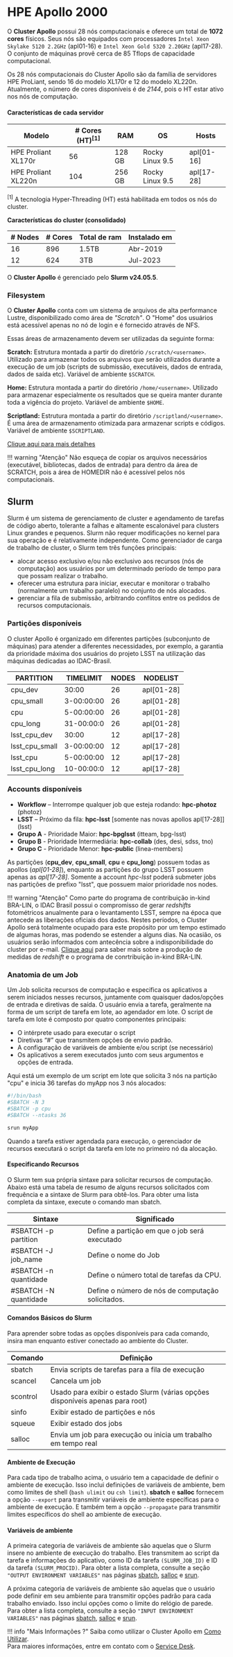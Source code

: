 # HPE Apollo 2000


O **Cluster Apollo** possui 28 nós computacionais e oferece um total de **1072 cores** físicos. Seus nós são equipados com processadores `Intel Xeon Skylake 5120 2.2GHz` (apl01-16) e `Intel Xeon Gold 5320 2.20GHz` (apl17-28). O conjunto de máquinas provê cerca de 85 Tflops de capacidade computacional. 

Os 28 nós computacionais do Cluster Apollo são da família de servidores HPE ProLiant, sendo 16 do modelo XL170r e 12 do modelo XL220n. Atualmente, o número de cores disponíveis é de *2144*, pois o HT estar ativo nos nós de computação.

#### Características de cada servidor

| Modelo | # Cores (HT)<sup>[1]</sup> | RAM | OS | Hosts |
| ------- | ------| ------------ | -------- | -----------| 
| HPE Proliant XL170r  | 56    | 128 GB       | Rocky Linux 9.5 |  apl[01-16]  |
| HPE Proliant XL220n  | 104   | 256 GB       | Rocky Linux 9.5 |  apl[17-28]  |

<sup>[1]</sup> A tecnologia Hyper-Threading (HT) está habilitada em todos os nós do cluster. 

**Características do cluster (consolidado)**

| # Nodes | # Cores | Total de ram | Instalado em |
| ------- | ------| ------------ | -----------| 
| 16      | 896   | 1.5TB        |  Abr-2019  |
| 12      | 624   | 3TB          |  Jul-2023  |

O **Cluster Apollo** é gerenciado pelo **Slurm v24.05.5**.

### Filesystem

O **Cluster Apollo** conta com um sistema de arquivos de alta performance Lustre, disponibilizado como área de _"Scratch"_. O "Home" dos usuários está acessível apenas no nó de login e é fornecido através de NFS.

Essas áreas de armazenamento devem ser utilizadas da seguinte forma:

**Scratch:** Estrutura montada a partir do diretório `/scratch/<username>`. Utilizado para armazenar todos os arquivos que serão utilizados durante a execução de um job (scripts de submissão, executáveis, dados de entrada, dados de saída etc). Variável de ambiente `$SCRATCH`.

**Home:** Estrutura montada a partir do diretório `/home/<username>`. Utilizado para armazenar especialmente os resultados que se queira manter durante toda a vigência do projeto. Variável de ambiente `$HOME`.

**Scriptland:** Estrutura montada a partir do diretório `/scriptland/<username>`. É uma área de armazenamento otimizada para armazenar scripts e códigos. Variável de ambiente `$SCRIPTLAND`.

[Clique aqui para mais detalhes](/armazenamento/index.html)

!!! warning "Atenção"
    Não esqueça de copiar os arquivos necessários (executável, bibliotecas, dados de entrada) para dentro da área de SCRATCH, pois a área de HOMEDIR não é acessível pelos nós computacionais.

## Slurm
Slurm é um sistema de gerenciamento de cluster e agendamento de tarefas de código aberto, tolerante a falhas e altamente escalonável para clusters Linux grandes e pequenos. Slurm não requer modificações no kernel para sua operação e é relativamente independente. Como gerenciador de carga de trabalho de cluster, o Slurm tem três funções principais: 

 - alocar acesso exclusivo e/ou não exclusivo aos recursos (nós de computação) aos usuários por um determinado período de tempo para que possam realizar o trabalho. 
 - oferecer uma estrutura para iniciar, executar e monitorar o trabalho (normalmente um trabalho paralelo) no conjunto de nós alocados.
 - gerenciar a fila de submissão, arbitrando conflitos entre os pedidos de recursos computacionais.

### Partições disponíveis

O cluster Apollo é organizado em diferentes partições (subconjunto de máquinas) para atender a diferentes necessidades, por exemplo, a garantia da prioridade máxima dos usuários do projeto LSST na utilização das máquinas dedicadas ao IDAC-Brasil. 

|PARTITION   |TIMELIMIT  |NODES  |NODELIST  |
|------------|-----------|-------|----------|
|cpu_dev     |30:00      |26     |apl[01-28]|
|cpu_small   |3-00:00:00 |26     |apl[01-28]|
|cpu         |5-00:00:00 |26     |apl[01-28]|
|cpu_long    |31-00:00:0 |26     |apl[01-28]|
|lsst_cpu_dev     |30:00      |12     |apl[17-28]|
|lsst_cpu_small   |3-00:00:00 |12     |apl[17-28]|
|lsst_cpu         |5-00:00:00 |12   |apl[17-28]|
|lsst_cpu_long    |10-00:00:0 |12     |apl[17-28]|


### Accounts disponíveis 

- **Workflow** – Interrompe qualquer job que esteja rodando: **hpc-photoz** (photoz)
- **LSST** – Próximo da fila: **hpc-lsst** [somente nas novas apollos apl[17-28]] (lsst)
- **Grupo A** - Prioridade Maior: **hpc-bpglsst** (itteam, bpg-lsst)
- **Grupo B** - Prioridade Intermediária: **hpc-collab** (des, desi, sdss, tno)
- **Grupo C** - Prioridade Menor: **hpc-public** (linea-members)

As partições (**cpu_dev**, **cpu_small**, **cpu** e **cpu_long**) possuem todas as apollos (*apl[01-28]*), enquanto as partições do grupo LSST possuem apenas as *apl[17-28]*. Somente a account *hpc-lsst* poderá submeter jobs nas partições de prefixo "lsst", que possuem maior prioridade nos nodes.

!!! warning "Atenção"
	Como parte do programa de contribuição in-kind BRA-LIN, o IDAC Brasil possui o compromisso de gerar _redshifts_ fotométricos anualmente para o levantamento LSST, sempre na época que antecede as liberações oficiais dos dados. Nestes períodos, o Cluster Apollo será totalmente ocupado para este propósito por um tempo estimado de algumas horas, mas podendo se estender a alguns dias. Na ocasião, os usuários serão informados com antecência sobre a indisponibilidade do cluster por e-mail. [Clique aqui](https://linea-it.github.io/pz-lsst-inkind-doc/) para saber mais sobre a produção de medidas de _redshift_ e o programa de conrtribuição in-kind BRA-LIN. 

### Anatomia de um Job

Um Job solicita recursos de computação e especifica os aplicativos a serem iniciados nesses recursos, juntamente com quaisquer dados/opções de entrada e diretivas de saída. O usuário envia a tarefa, geralmente na forma de um script de tarefa em lote, ao agendador em lote.
O script de tarefa em lote é composto por quatro componentes principais:

 - O intérprete usado para executar o script
 - Diretivas “#” que transmitem opções de envio padrão.
 - A configuração de variáveis de ambiente e/ou script (se necessário)
 - Os aplicativos a serem executados junto com seus argumentos e opções de entrada.

Aqui está um exemplo de um script em lote que solicita 3 nós na partição "cpu" e inicia 36 tarefas do myApp nos 3 nós alocados:

```bash
#!/bin/bash
#SBATCH -N 3
#SBATCH -p cpu
#SBATCH --ntasks 36

srun myApp
```

Quando a tarefa estiver agendada para execução, o gerenciador de recursos executará o script da tarefa em lote no primeiro nó da alocação.

#### Especificando Recursos
O Slurm tem sua própria sintaxe para solicitar recursos de computação. Abaixo está uma tabela de resumo de alguns recursos solicitados com frequência e a sintaxe de Slurm para obtê-los. Para obter uma lista completa da sintaxe, execute o comando man sbatch.

|Sintaxe  |Significado|
|---------|-----------|
|#SBATCH -p partition  | Define a partição em que o job será executado|
|#SBATCH -J job_name | Define o nome do Job|
|#SBATCH -n quantidade | Define o número total de tarefas da CPU.|
|#SBATCH -N quantidade  | Define o número de nós de computação solicitados.|

#### Comandos Básicos do Slurm
Para aprender sobre todas as opções disponíveis para cada comando, insira man <comando> enquanto estiver conectado ao ambiente do Cluster.

|Comando	| Definição|
|-----------|----------|
|sbatch	| Envia scripts de tarefas para a fila de execução|
|scancel	| Cancela um job|
|scontrol	| Usado para exibir o estado Slurm (várias opções disponíveis apenas para root)|
|sinfo	| Exibir estado de partições e nós|
|squeue	| Exibir estado dos jobs|
|salloc	| Envia um job para execução ou inicia um trabalho em tempo real|

#### Ambiente de Execução
Para cada tipo de trabalho acima, o usuário tem a capacidade de definir o ambiente de execução. Isso inclui definições de variáveis de ambiente, bem como limites de shell (`bash ulimit` ou `csh limit`). **sbatch** e **salloc** fornecem a opção `--export` para transmitir variáveis de ambiente específicas para o ambiente de execução. E também tem a opção `--propagate` para transmitir limites específicos do shell ao ambiente de execução.

#### Variáveis de ​​ambiente
A primeira categoria de variáveis de ambiente são aquelas que o Slurm insere no ambiente de execução do trabalho. Eles transmitem ao script da tarefa e informações do aplicativo, como ID da tarefa `(SLURM_JOB_ID)` e ID da tarefa `(SLURM_PROCID)`. Para obter a lista completa, consulte a seção `"OUTPUT ENVIRONMENT VARIABLES"` nas páginas [sbatch](https://slurm.schedmd.com/sbatch.html), [salloc](https://slurm.schedmd.com/salloc.html) e [srun](https://slurm.schedmd.com/srun.html).

A próxima categoria de variáveis de ambiente são aquelas que o usuário pode definir em seu ambiente para transmitir opções padrão para cada trabalho enviado. Isso inclui opções como o limite do relógio de parede. Para obter a lista completa, consulte a seção `"INPUT ENVIRONMENT VARIABLES"` nas páginas [sbatch](https://slurm.schedmd.com/sbatch.html), [salloc](https://slurm.schedmd.com/salloc.html) e [srun](https://slurm.schedmd.com/srun.html).


!!! info "Mais Informações ?"
    Saiba como utilizar o Cluster Apollo em [Como Utilizar](/processamento/uso/howtouse-HPC.html). <br> 
    Para maiores informações, entre em contato com o [Service Desk](/suporte.html).
